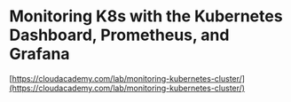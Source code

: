 # Monitoring K8s with the Kubernetes Dashboard, Prometheus, and Grafana

[https://cloudacademy.com/lab/monitoring-kubernetes-cluster/](https://cloudacademy.com/lab/monitoring-kubernetes-cluster/)
